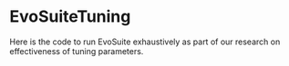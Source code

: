 # EvoSuiteTuning
Here is the code to run EvoSuite exhaustively as part of our research on effectiveness of tuning parameters.

